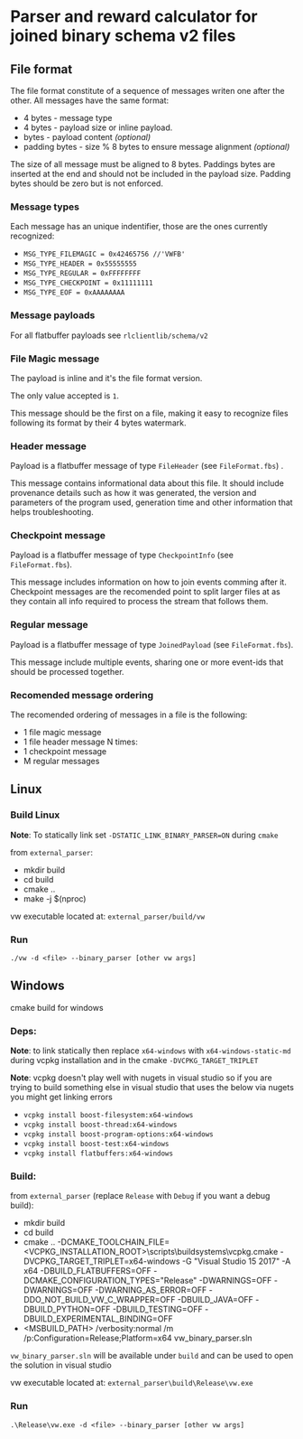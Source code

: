 # Parser and reward calculator for joined binary schema v2 files

## File format

The file format constitute of a sequence of messages writen one after the other. All messages have the same format:

- 4 bytes - message type
- 4 bytes - payload size or inline payload.
- <size> bytes - payload content _(optional)_
- padding bytes - size % 8 bytes to ensure message alignment _(optional)_

The size of all message must be aligned to 8 bytes. Paddings bytes are inserted at the end and should not be included in the payload size.
Padding bytes should be zero but is not enforced.

### Message types

Each message has an unique indentifier, those are the ones currently recognized:

- `MSG_TYPE_FILEMAGIC = 0x42465756 //'VWFB'`
- `MSG_TYPE_HEADER = 0x55555555`
- `MSG_TYPE_REGULAR = 0xFFFFFFFF`
- `MSG_TYPE_CHECKPOINT = 0x11111111`
- `MSG_TYPE_EOF = 0xAAAAAAAA`

### Message payloads

For all flatbuffer payloads see `rlclientlib/schema/v2`

### File Magic message

The payload is inline and it's the file format version.

The only value accepted is `1`.

This message should be the first on a file, making it easy to recognize files following its format by their 4 bytes watermark.

### Header message

Payload is a flatbuffer message of type `FileHeader` (see `FileFormat.fbs`) .

This message contains informational data about this file. It should include provenance
details such as how it was generated, the version and parameters of the program used, generation
time and other information that helps troubleshooting.

### Checkpoint message

Payload is a flatbuffer message of type `CheckpointInfo` (see `FileFormat.fbs`).

This message includes information on how to join events comming after it.
Checkpoint messages are the recomended point to split larger files at as they contain all info
required to process the stream that follows them.

### Regular message

Payload is a flatbuffer message of type `JoinedPayload` (see `FileFormat.fbs`).

This message include multiple events, sharing one or more event-ids that should be processed together.

### Recomended message ordering

The recomended ordering of messages in a file is the following:

- 1 file magic message
- 1 file header message
N times:
- 1 checkpoint message
- M regular messages


## Linux

### Build Linux

**Note**: To statically link set `-DSTATIC_LINK_BINARY_PARSER=ON` during `cmake`

from `external_parser`:

- mkdir build
- cd build
- cmake ..
- make -j $(nproc)

vw executable located at: `external_parser/build/vw`

### Run

`./vw -d <file> --binary_parser [other vw args]`


## Windows

cmake build for windows

### Deps:

**Note**: to link statically then replace `x64-windows` with `x64-windows-static-md` during vcpkg installation and in the cmake `-DVCPKG_TARGET_TRIPLET`

**Note**: vcpkg doesn't play well with nugets in visual studio so if you are trying to build something else in visual studio that uses the below via nugets you might get linking errors

- `vcpkg install boost-filesystem:x64-windows`
- `vcpkg install boost-thread:x64-windows`
- `vcpkg install boost-program-options:x64-windows`
- `vcpkg install boost-test:x64-windows`
- `vcpkg install flatbuffers:x64-windows`

### Build:

from `external_parser` (replace `Release` with `Debug` if you want a debug build):

- mkdir build
- cd build
- cmake .. -DCMAKE_TOOLCHAIN_FILE=<VCPKG_INSTALLATION_ROOT>\scripts\buildsystems\vcpkg.cmake -DVCPKG_TARGET_TRIPLET=x64-windows -G "Visual Studio 15 2017" -A x64 -DBUILD_FLATBUFFERS=OFF -DCMAKE_CONFIGURATION_TYPES="Release" -DWARNINGS=OFF -DWARNINGS=OFF -DWARNING_AS_ERROR=OFF -DDO_NOT_BUILD_VW_C_WRAPPER=OFF  -DBUILD_JAVA=OFF -DBUILD_PYTHON=OFF -DBUILD_TESTING=OFF -DBUILD_EXPERIMENTAL_BINDING=OFF
- <MSBUILD_PATH> /verbosity:normal /m /p:Configuration=Release;Platform=x64 vw_binary_parser.sln

`vw_binary_parser.sln` will be available under `build` and can be used to open the solution in visual studio

vw executable located at: `external_parser\build\Release\vw.exe`

### Run

`.\Release\vw.exe -d <file> --binary_parser [other vw args]`
